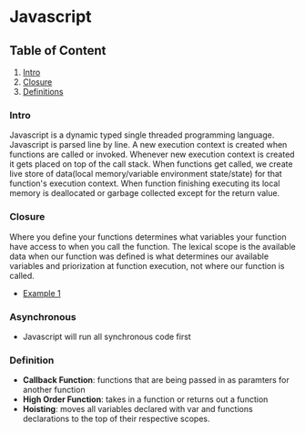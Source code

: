 # Javascript
## Table of Content
  1. [Intro](#intro)
  1. [Closure](#closure)
  1. [Definitions](#definition)

### Intro

Javascript is a dynamic typed single threaded programming language. Javascript is parsed line by line. A new execution context is created when functions are called or invoked. Whenever new execution context is created it gets placed on top of the call stack. When functions get called, we create live store of data(local memory/variable environment state/state) for that function's execution context. When function finishing executing its local memory is deallocated or garbage collected except for the return value.

### Closure

Where you define your functions determines what variables your function have access to when you call the function. The lexical scope is the available data when our function was defined is what determines our available variables and priorization at function execution, not where our function is called.
  - [Example 1](https://github.com/karyma101/handbook/blob/master/JAVASCRIPT/Examples/closure.js)

### Asynchronous

- Javascript will run all synchronous code first

### Definition

- **Callback Function**: functions that are being passed in as paramters for another function
- **High Order Function**: takes in a function or returns out a function
- **Hoisting**: moves all variables declared with var and functions declarations to the top of their respective scopes.